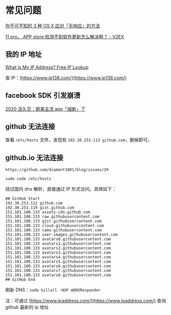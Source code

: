# 常见问题

[你不可不知的 3 种 OS X 应对「无响应」的方法](https://sspai.com/post/28526)

[11 pro， APP store 检测不到软件更新怎么解决啊？ - V2EX](https://www.v2ex.com/t/658963)

## 我的 IP 地址

[What Is My IP Address? Free IP Lookup](https://www.ipaddress.com/)

查 IP：[https://www.ip138.com/](https://www.ip138.com/)

## facebook SDK 引发崩溃

[2020 活久见：欧美主流 app「熔断」了](https://cloud.tencent.com/developer/article/1627302)

## github 无法连接

查看 `/etc/hosts` 文件，发现有 `192.30.253.113 github.com`，删掉即可。

## github.io 无法连接

`https://github.com/diamont1001/blog/issues/29`

`sudo code /etc/hosts`

绕过国内 dns 解析，直接通过 IP 形式访问。具体如下：

```
## GitHub Start
192.30.253.112 github.com
192.30.253.119 gist.github.com
151.101.100.133 assets-cdn.github.com
151.101.100.133 raw.githubusercontent.com
151.101.100.133 gist.githubusercontent.com
151.101.100.133 cloud.githubusercontent.com
151.101.100.133 camo.githubusercontent.com
151.101.108.133 user-images.githubusercontent.com
151.101.100.133 avatars0.githubusercontent.com
151.101.100.133 avatars1.githubusercontent.com
151.101.100.133 avatars2.githubusercontent.com
151.101.100.133 avatars3.githubusercontent.com
151.101.100.133 avatars4.githubusercontent.com
151.101.100.133 avatars5.githubusercontent.com
151.101.100.133 avatars6.githubusercontent.com
151.101.100.133 avatars7.githubusercontent.com
151.101.100.133 avatars8.githubusercontent.com
## GitHub End
```

刷新 DNS：`sudo killall -HUP mDNSResponder`

注：可通过 [https://www.ipaddress.com/](https://www.ipaddress.com/) 查询 github 最新的 ip 地址
